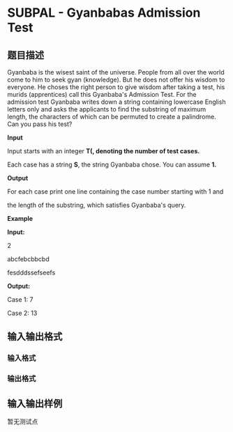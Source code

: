 # SUBPAL - Gyanbabas Admission Test

## 题目描述

Gyanbaba is the wisest saint of the universe. People from all over the world come to him to seek gyan (knowledge). But he does not offer his wisdom to everyone. He choses the right person to give wisdom after taking a test, his murids (apprentices) call this Gyanbaba's Admission Test. For the admission test Gyanbaba writes down a string containing lowercase English letters only and asks the applicants to find the substring of maximum length, the characters of which can be permuted to create a palindrome. Can you pass his test?

**Input**

Input starts with an integer **T(, denoting the number of test cases.**

Each case has a string **S**, the string Gyanbaba chose. You can assume **1.**

**Output**

For each case print one line containing the case number starting with 1 and

the length of the substring, which satisfies Gyanbaba's query.

**Example**

**Input:**

2

abcfebcbbcbd

fesdddssefseefs

**Output:**

Case 1: 7

Case 2: 13

## 输入输出格式

### 输入格式

### 输出格式

## 输入输出样例

暂无测试点

